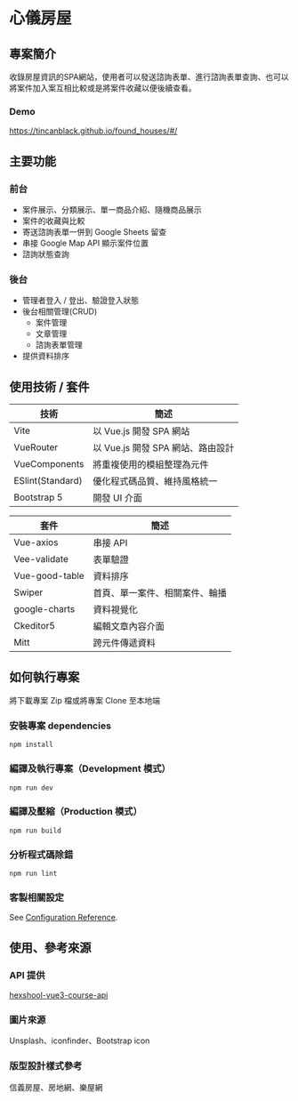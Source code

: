 # 心儀房屋

## 專案簡介
收錄房屋資訊的SPA網站，使用者可以發送諮詢表單、進行諮詢表單查詢、也可以將案件加入案互相比較或是將案件收藏以便後續查看。

### Demo
https://tincanblack.github.io/found_houses/#/

## 主要功能

### 前台
- 案件展示、分類展示、單一商品介紹、隨機商品展示
- 案件的收藏與比較
- 寄送諮詢表單一併到 Google Sheets 留查
- 串接 Google Map API 顯示案件位置
- 諮詢狀態查詢

### 後台
- 管理者登入 / 登出、驗證登入狀態
- 後台相關管理(CRUD)
  - 案件管理
  - 文章管理
  - 諮詢表單管理
- 提供資料排序

## 使用技術 / 套件
| 技術        | 簡述                       |
| ---------------- | -------------------------- |
| Vite        | 以 Vue.js 開發 SPA 網站    |
| VueRouter        | 以 Vue.js 開發 SPA 網站、路由設計  |
| VueComponents    | 將重複使用的模組整理為元件 | 
| ESlint(Standard) | 優化程式碼品質、維持風格統一 |
| Bootstrap 5      | 開發 UI 介面  |



| 套件             | 簡述                   |
| ---------------- | --------------------- |
| Vue-axios| 串接 API   |
| Vee-validate| 表單驗證 |
| Vue-good-table| 資料排序 |
| Swiper| 首頁、單一案件、相關案件、輪播 | 
| google-charts | 資料視覺化 |
| Ckeditor5| 編輯文章內容介面 |
| Mitt| 跨元件傳遞資料 |

## 如何執行專案

將下載專案 Zip 檔或將專案 Clone 至本地端
### 安裝專案 dependencies
```
npm install
```

### 編譯及執行專案（Development 模式）
```
npm run dev
```

### 編譯及壓縮（Production 模式）
```
npm run build
```

### 分析程式碼除錯
```
npm run lint
```

### 客製相關設定
See [Configuration Reference](https://cli.vuejs.org/config/).


## 使用、參考來源

### API 提供

[hexshool-vue3-course-api](https://github.com/hexschool/vue3-course-api-wiki/wiki)

### 圖片來源

Unsplash、iconfinder、Bootstrap icon

### 版型設計樣式參考

信義房屋、房地網、樂屋網
